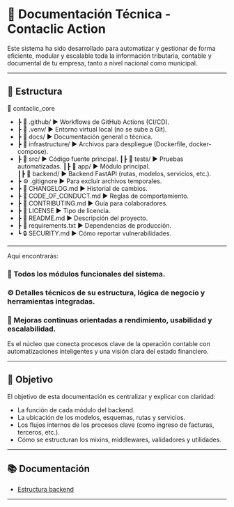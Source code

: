# 📘 Documentación Técnica - Contaclic Action

Este sistema ha sido desarrollado para automatizar y gestionar de forma eficiente, modular y escalable toda la información tributaria, contable y documental de tu empresa, tanto a nivel nacional como municipal.

---

## 📁 Estructura

📁 contaclic_core
- ┣ 📂 .github/                 ▶️  Workflows de GitHub Actions (CI/CD).
- ┣ 📂 .venv/                   ▶️  Entorno virtual local (no se sube a Git).
- ┣ 📂 docs/                    ▶️  Documentación general o técnica.
- ┣ 📂 infrastructure/          ▶️  Archivos para despliegue (Dockerfile, docker-compose).
- ┣ 📂 src/                     ▶️  Código fuente principal.
       ┃┣ 📂 tests/             ▶️  Pruebas automatizadas.
       ┃┣ 📂 app/               ▶️  Módulo principal.          
           ┃┣ 📂 backend/       ▶️  Backend FastAPI (rutas, modelos, servicios, etc.).
- ┣ ⚙️ .gitignore               ▶️  Para excluir archivos temporales.
- ┣ 📝 CHANGELOG.md             ▶️  Historial de cambios.
- ┣ 📝 CODE_OF_CONDUCT.md       ▶️  Reglas de comportamiento.
- ┣ 📄 CONTRIBUTING.md          ▶️  Guía para colaboradores.
- ┣ 📄 LICENSE                  ▶️  Tipo de licencia.
- ┣ 📄 README.md                ▶️  Descripción del proyecto.
- ┣ 📄 requirements.txt         ▶️  Dependencias de producción.
- ┗ 🔒 SECURITY.md              ▶️  Cómo reportar vulnerabilidades.

---

Aquí encontrarás:

### 🧩 Todos los módulos funcionales del sistema.

### ⚙️ Detalles técnicos de su estructura, lógica de negocio y herramientas integradas.

### 🚀 Mejoras continuas orientadas a rendimiento, usabilidad y escalabilidad.


Es el núcleo que conecta procesos clave de la operación contable con automatizaciones inteligentes y una visión clara del estado financiero.

---

## 📌 Objetivo

El objetivo de esta documentación es centralizar y explicar con claridad:

- La función de cada módulo del backend.
- La ubicación de los modelos, esquemas, rutas y servicios.
- Los flujos internos de los procesos clave (como ingreso de facturas, terceros, etc.).
- Cómo se estructuran los mixins, middlewares, validadores y utilidades.

---

## 📚 Documentación 

- [Estructura backend](./backend/README.md)

---